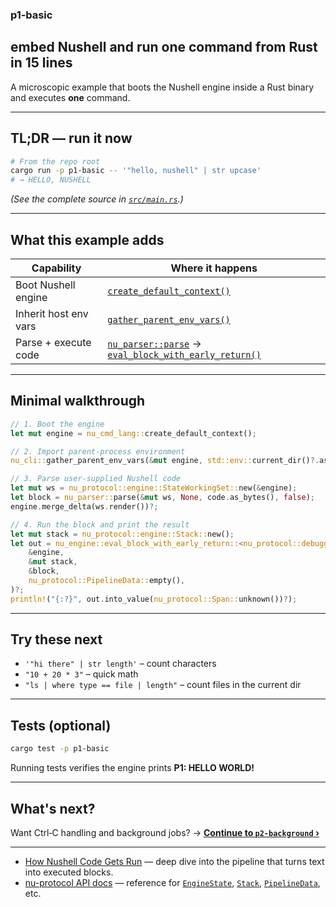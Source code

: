 ### p1‑basic

## embed Nushell and run one command from Rust in 15 lines

A microscopic example that boots the Nushell engine inside a Rust binary and
executes **one** command.

---

## TL;DR — run it now

```bash
# From the repo root
cargo run -p p1-basic -- '"hello, nushell" | str upcase'
# → HELLO, NUSHELL
```

_(See the complete source in [`src/main.rs`](./src/main.rs).)_

---

## What this example adds

| Capability            | Where it happens                                                                                                                                                                                     |
| --------------------- | ---------------------------------------------------------------------------------------------------------------------------------------------------------------------------------------------------- |
| Boot Nushell engine   | [`create_default_context()`](https://docs.rs/nu-cmd-lang/latest/nu_cmd_lang/fn.create_default_context.html)                                                                                          |
| Inherit host env vars | [`gather_parent_env_vars()`](https://docs.rs/nu-cli/latest/nu_cli/fn.gather_parent_env_vars.html)                                                                                                    |
| Parse + execute code  | [`nu_parser::parse`](https://docs.rs/nu-parser/latest/nu_parser/fn.parse.html) → [`eval_block_with_early_return()`](https://docs.rs/nu-engine/latest/nu_engine/fn.eval_block_with_early_return.html) |

---

## Minimal walkthrough

```rust
// 1. Boot the engine
let mut engine = nu_cmd_lang::create_default_context();

// 2. Import parent‑process environment
nu_cli::gather_parent_env_vars(&mut engine, std::env::current_dir()?.as_ref());

// 3. Parse user‑supplied Nushell code
let mut ws = nu_protocol::engine::StateWorkingSet::new(&engine);
let block = nu_parser::parse(&mut ws, None, code.as_bytes(), false);
engine.merge_delta(ws.render())?;

// 4. Run the block and print the result
let mut stack = nu_protocol::engine::Stack::new();
let out = nu_engine::eval_block_with_early_return::<nu_protocol::debugger::WithoutDebug>(
    &engine,
    &mut stack,
    &block,
    nu_protocol::PipelineData::empty(),
)?;
println!("{:?}", out.into_value(nu_protocol::Span::unknown())?);
```

---

## Try these next

- `'"hi there" | str length'` – count characters
- `"10 + 20 * 3"` – quick math
- `"ls | where type == file | length"` – count files in the current dir

---

## Tests (optional)

```bash
cargo test -p p1-basic
```

Running tests verifies the engine prints **P1: HELLO WORLD!**

---

## What's next?

Want Ctrl‑C handling and background jobs? →
**[Continue to `p2-background` ›](../p2-background/README.md)**

---

- [How Nushell Code Gets Run](https://www.nushell.sh/book/how_nushell_code_gets_run.html)
  — deep dive into the pipeline that turns text into executed blocks.
- [nu-protocol API docs](https://docs.rs/nu-protocol/latest/nu_protocol/) —
  reference for
  [`EngineState`](https://docs.rs/nu-protocol/latest/nu_protocol/engine/struct.EngineState.html),
  [`Stack`](https://docs.rs/nu-protocol/latest/nu_protocol/engine/struct.Stack.html),
  [`PipelineData`](https://docs.rs/nu-protocol/latest/nu_protocol/struct.PipelineData.html),
  etc.

